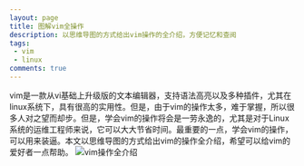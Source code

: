 ```yaml
---
layout: page
title: 图解vim全操作
description: 以思维导图的方式给出vim操作的全介绍，方便记忆和查阅
tags: 
 - vim
 - linux
comments: true
---
```

vim是一款从vi基础上升级版的文本编辑器，支持语法高亮以及多种插件，尤其在linux系统下，具有很高的实用性。但是，由于vim的操作太多，难于掌握，所以很多人对之望而却步。但是，学会vim的操作将会是一劳永逸的，尤其是对于Linux系统的运维工程师来说，它可以大大节省时间。最重要的一点，学会vim的操作，可以用来装逼。本文以思维导图的方式给出vim的操作全介绍，希望可以给vim的爱好者一点帮助。
![vim操作全介绍](http://perfiffer.cn/images/vim_operate.png)



